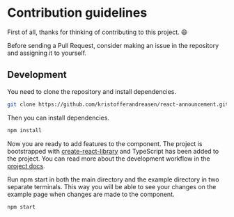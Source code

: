 # Contribution guidelines

First of all, thanks for thinking of contributing to this project. 😄

Before sending a Pull Request, consider making an issue in the repository and assigning it to yourself.

## Development

You need to clone the repository and install dependencies.

```bash
git clone https://github.com/kristofferandreasen/react-announcement.git
```

Then you can install dependencies.

```bash
npm install
```

Now you are ready to add features to the component.
The project is bootstrapped with [create-react-library](https://github.com/transitive-bullshit/create-react-library) and TypeScript has been added to the project. You can read more about the development workflow in the [project docs](https://github.com/transitive-bullshit/create-react-library).

Run npm start in both the main directory and the example directory in two separate terminals.
This way you will be able to see your changes on the example page when changes are made to the component.

```bash
npm start
```